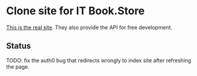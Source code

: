# Clone site for IT Book.Store

[This is the real site](https://itbook.store/). They also provide the API for free development.

## Status

TODO: fix the auth0 bug that redirects wrongly to index site after refreshing the page.

